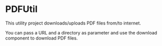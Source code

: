 # PDFUtil
This utility project downloads/uploads  PDF files from/to internet. 

You can pass a URL and a directory as parameter and use the download component to download PDF files.
